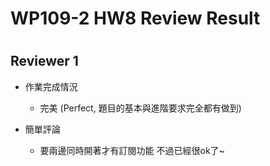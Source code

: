 
WP109-2 HW8 Review Result
=========================

# 

## Reviewer 1
- 作業完成情況
	- 完美 (Perfect, 題目的基本與進階要求完全都有做到)

- 簡單評論
	- 要兩邊同時開著才有訂閱功能  不過已經很ok了~

